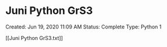 # Juni Python GrS3

Created: Jun 19, 2020 11:09 AM
Status: Complete
Type: Python 1

[[Juni Python GrS3.txt]]